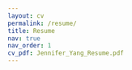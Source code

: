 ```yaml
---
layout: cv
permalink: /resume/
title: Resume
nav: true
nav_order: 1
cv_pdf: Jennifer_Yang_Resume.pdf
---
```



